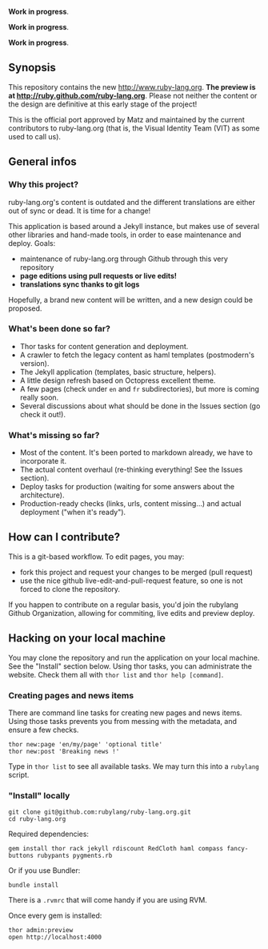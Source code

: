 **Work in progress**.

**Work in progress**.

**Work in progress**.

## Synopsis

This repository contains the new http://www.ruby-lang.org. **The preview is at http://ruby.github.com/ruby-lang.org**. Please not neither the content or the design are definitive at this early stage of the project!

This is the official port approved by Matz and maintained by the current contributors to ruby-lang.org (that is, the Visual Identity Team (VIT) as some used to call us).

## General infos

### Why this project?

ruby-lang.org's content is outdated and the different translations are either out of sync or dead. It is time for a change!

This application is based around a Jekyll instance, but makes use of several other libraries and hand-made tools, in order to ease maintenance and deploy.
Goals:

* maintenance of ruby-lang.org through Github through this very repository
* **page editions using pull requests or live edits!**
* **translations sync thanks to git logs**

Hopefully, a brand new content will be written, and a new design could be proposed.

### What's been done so far?

* Thor tasks for content generation and deployment.
* A crawler to fetch the legacy content as haml templates (postmodern's version).
* The Jekyll application (templates, basic structure, helpers).
* A little design refresh based on Octopress excellent theme.
* A few pages (check under `en` and `fr` subdirectories), but more is coming really soon.
* Several discussions about what should be done in the Issues section (go check it out!).

### What's missing so far?

* Most of the content. It's been ported to markdown already, we have to incorporate it.
* The actual content overhaul (re-thinking everything! See the Issues section).
* Deploy tasks for production (waiting for some answers about the architecture).
* Production-ready checks (links, urls, content missing…) and actual deployment ("when it's ready").

## How can I contribute?

This is a git-based workflow. To edit pages, you may:

* fork this project and request your changes to be merged (pull request)
* use the nice github live-edit-and-pull-request feature, so one is not forced to clone the repository.

If you happen to contribute on a regular basis, you'd join the rubylang Github Organization, allowing for commiting, live edits and preview deploy.

## Hacking on your local machine

You may clone the repository and run the application on your local machine. See the "Install" section below. Using thor tasks, you can administrate the website. Check them all with `thor list` and `thor help [command]`.

### Creating pages and news items

There are command line tasks for creating new pages and news items. Using those tasks prevents you from messing with the metadata, and ensure a few checks.

    thor new:page 'en/my/page' 'optional title'
    thor new:post 'Breaking news !'

Type in `thor list` to see all available tasks. We may turn this into a `rubylang` script.

### "Install" locally

    git clone git@github.com:rubylang/ruby-lang.org.git
    cd ruby-lang.org

Required dependencies:

    gem install thor rack jekyll rdiscount RedCloth haml compass fancy-buttons rubypants pygments.rb

Or if you use Bundler:

    bundle install

There is a `.rvmrc` that will come handy if you are using RVM.

Once every gem is installed:

    thor admin:preview
    open http://localhost:4000
